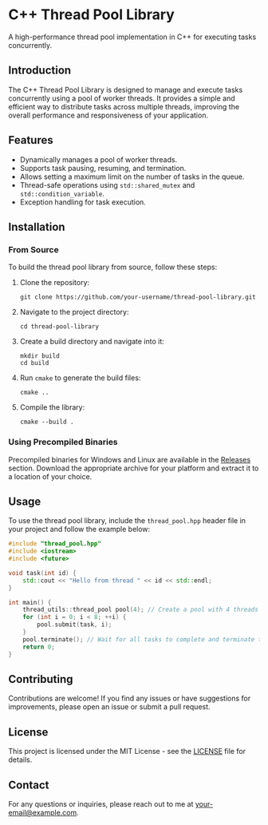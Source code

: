 # C++ Thread Pool Library

A high-performance thread pool implementation in C++ for executing tasks concurrently.

## Introduction

The C++ Thread Pool Library is designed to manage and execute tasks concurrently using a pool of worker threads. It provides a simple and efficient way to distribute tasks across multiple threads, improving the overall performance and responsiveness of your application.

## Features

- Dynamically manages a pool of worker threads.
- Supports task pausing, resuming, and termination.
- Allows setting a maximum limit on the number of tasks in the queue.
- Thread-safe operations using `std::shared_mutex` and `std::condition_variable`.
- Exception handling for task execution.

## Installation

### From Source

To build the thread pool library from source, follow these steps:

1. Clone the repository:
   ```
   git clone https://github.com/your-username/thread-pool-library.git
   ```
2. Navigate to the project directory:
   ```
   cd thread-pool-library
   ```
3. Create a build directory and navigate into it:
   ```
   mkdir build
   cd build
   ```
4. Run `cmake` to generate the build files:
   ```
   cmake ..
   ```
5. Compile the library:
   ```
   cmake --build .
   ```

### Using Precompiled Binaries

Precompiled binaries for Windows and Linux are available in the [Releases](https://github.com/your-username/thread-pool-library/releases) section. Download the appropriate archive for your platform and extract it to a location of your choice.

## Usage

To use the thread pool library, include the `thread_pool.hpp` header file in your project and follow the example below:

```cpp
#include "thread_pool.hpp"
#include <iostream>
#include <future>

void task(int id) {
    std::cout << "Hello from thread " << id << std::endl;
}

int main() {
    thread_utils::thread_pool pool(4); // Create a pool with 4 threads
    for (int i = 0; i < 8; ++i) {
        pool.submit(task, i);
    }
    pool.terminate(); // Wait for all tasks to complete and terminate the pool
    return 0;
}
```

## Contributing

Contributions are welcome! If you find any issues or have suggestions for improvements, please open an issue or submit a pull request.

## License

This project is licensed under the MIT License - see the [LICENSE](LICENSE) file for details.

## Contact

For any questions or inquiries, please reach out to me at your-email@example.com.